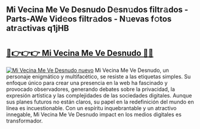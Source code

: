 ## Mi Vecina Me Ve Desnudo D𝚎sn𝚞dos filtr𝚊dos - Parts-AWe Vid𝚎os filtr𝚊dos - N𝚞evas f𝚘tos atr𝚊ctivas q1jHB

# <h2><a href="http://mb2nsv.tromn.icu/?c=Mi+Vecina+Me+Ve+Desnudo">🔗👉👉👉 Mi Vecina Me Ve Desnudo 🔗🔗</a></h2>

[![Mi Vecina Me Ve Desnudo nuevo](https://i.imgur.com/pEAQMta.gif)](http://mb2nsv.tromn.icu/?c=Mi+Vecina+Me+Ve+Desnudo)
Mi Vecina Me Ve Desnudo, un personaje enigmático y multifacético, se resiste a las etiquetas simples. Su enfoque único para crear una presencia en la web ha fascinado y provocado observadores, generando debates sobre la privacidad, la expresión artística y las complejidades de las sociedades digitales. Aunque sus planes futuros no están claros, su papel en la redefinición del mundo en línea es incuestionable. Con un espíritu inquebrantable y un atractivo innegable, Mi Vecina Me Ve Desnudo impact en los medios digitales es transformador.
